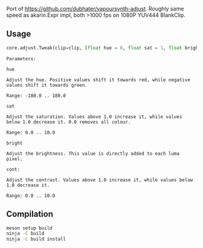 Port of https://github.com/dubhater/vapoursynth-adjust. Roughly same speed as akarin.Expr impl, both >1000 fps on 1080P YUV444 BlankClip.

## Usage

```python
core.adjust.Tweak(clip=clip, [float hue = 0, float sat = 1, float bright = 0, float  cont = 1, bool coring = True])
```
```
Parameters:

hue

Adjust the hue. Positive values shift it towards red, while negative values shift it towards green.

Range: -180.0 .. 180.0

sat

Adjust the saturation. Values above 1.0 increase it, while values below 1.0 decrease it. 0.0 removes all colour.

Range: 0.0 .. 10.0

bright

Adjust the brightness. This value is directly added to each luma pixel.

cont:

Adjust the contrast. Values above 1.0 increase it, while values below 1.0 decrease it.

Range: 0.0 .. 10.0
```

## Compilation
```bash
meson setup build
ninja -C build
ninja -C build install
```